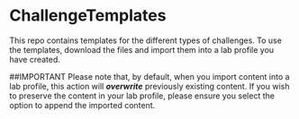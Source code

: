 # ChallengeTemplates

This repo contains templates for the different types of challenges. To use the templates, download the files and import them into a lab profile you have created. 

##IMPORTANT
Please note that, by default, when you import content into a lab profile, this action will ***overwrite*** previously existing content. If you wish to preserve the content in your lab profile, please ensure you select the option to append the imported content.
